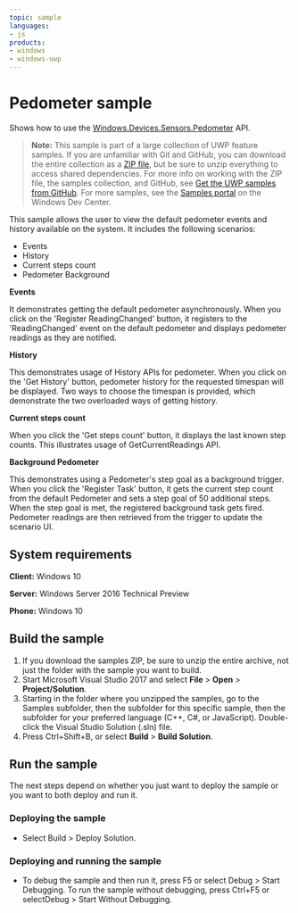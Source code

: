 ```yaml
---
topic: sample
languages:
- js
products:
- windows
- windows-uwp
---
```


# Pedometer sample

Shows how to use the [Windows.Devices.Sensors.Pedometer](https://msdn.microsoft.com/library/windows/apps/windows.devices.sensors.pedometer.aspx) API.

> **Note:** This sample is part of a large collection of UWP feature samples. 
> If you are unfamiliar with Git and GitHub, you can download the entire collection as a 
> [ZIP file](https://github.com/Microsoft/Windows-universal-samples/archive/master.zip), but be 
> sure to unzip everything to access shared dependencies. For more info on working with the ZIP file, 
> the samples collection, and GitHub, see [Get the UWP samples from GitHub](https://aka.ms/ovu2uq). 
> For more samples, see the [Samples portal](https://aka.ms/winsamples) on the Windows Dev Center. 

This sample allows the user to view the default pedometer events and history available on the system.
It includes the following scenarios:

-   Events
-   History
-   Current steps count
-   Pedometer Background

**Events**

It demonstrates getting the default pedometer asynchronously.
When you click on the 'Register ReadingChanged' button, it registers to the 'ReadingChanged' event on the default pedometer and displays pedometer readings as they are notified.

**History**

This demonstrates usage of History APIs for pedometer.
When you click on the 'Get History' button, pedometer history for the requested timespan will be displayed. Two ways to choose the timespan is provided, which demonstrate the two overloaded ways of getting history.

**Current steps count**

When you click the 'Get steps count' button, it displays the last known step counts. This illustrates usage of GetCurrentReadings API.

**Background Pedometer**

This demonstrates using a Pedometer's step goal as a background trigger. 
When you click the 'Register Task' button, it gets the current step count from the default Pedometer and sets a step goal of 50 additional steps.
When the step goal is met, the registered background task gets fired. Pedometer readings are then retrieved from the trigger to update the scenario UI.

## System requirements

**Client:** Windows 10

**Server:** Windows Server 2016 Technical Preview

**Phone:** Windows 10

## Build the sample

1. If you download the samples ZIP, be sure to unzip the entire archive, not just the folder with the sample you want to build. 
2. Start Microsoft Visual Studio 2017 and select **File** \> **Open** \> **Project/Solution**.
3. Starting in the folder where you unzipped the samples, go to the Samples subfolder, then the subfolder for this specific sample, then the subfolder for your preferred language (C++, C#, or JavaScript). Double-click the Visual Studio Solution (.sln) file.
4. Press Ctrl+Shift+B, or select **Build** \> **Build Solution**.

## Run the sample

The next steps depend on whether you just want to deploy the sample or you want to both deploy and run it.

### Deploying the sample

- Select Build > Deploy Solution. 

### Deploying and running the sample

- To debug the sample and then run it, press F5 or select Debug >  Start Debugging. To run the sample without debugging, press Ctrl+F5 or selectDebug > Start Without Debugging. 

